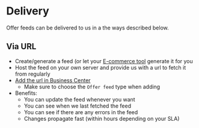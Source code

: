 
# Delivery

Offer feeds can be delivered to us in a the ways described below.

## Via URL

- Create/generate a feed (or let your [E-commerce tool](/third-party/e-commerce-integrations.md) generate it for you
- Host the feed on your own server and provide us with a url to fetch it from regularly
- [Add the url in Business Center](https://support.prisjakt.nu/sv/articles/6175300-produkt-feeds-i-business-center)
    - Make sure to choose the `Offer feed` type when adding
- Benefits: 
    - You can update the feed whenever you want
    - You can see when we last fetched the feed
    - You can see if there are any errors in the feed
    - Changes propagate fast (within hours depending on your SLA)